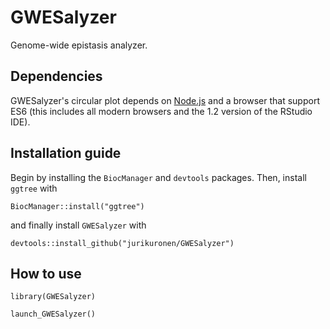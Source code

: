 # GWESalyzer
Genome-wide epistasis analyzer.

## Dependencies
GWESalyzer's circular plot depends on [Node.js](https://nodejs.org/en/) and a browser that support ES6 (this includes all modern browsers and the 1.2 version of the RStudio IDE).

## Installation guide
Begin by installing the `BiocManager` and `devtools` packages. Then, install `ggtree` with
```
BiocManager::install("ggtree")
```
and finally install `GWESalyzer` with
```
devtools::install_github("jurikuronen/GWESalyzer")
```

## How to use
```
library(GWESalyzer)

launch_GWESalyzer()
```

